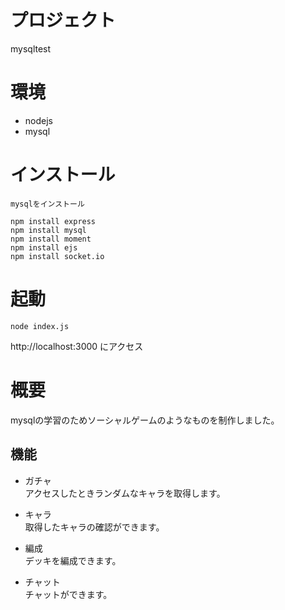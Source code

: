 # プロジェクト
mysqltest

# 環境
- nodejs
- mysql


# インストール

```
mysqlをインストール
```

```
npm install express
npm install mysql
npm install moment
npm install ejs
npm install socket.io
```


# 起動
```
node index.js
```

http://localhost:3000
にアクセス

# 概要
mysqlの学習のためソーシャルゲームのようなものを制作しました。

## 機能
- ガチャ  
アクセスしたときランダムなキャラを取得します。

- キャラ  
取得したキャラの確認ができます。  

- 編成  
デッキを編成できます。  

- チャット  
チャットができます。
